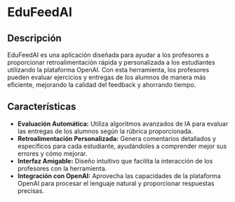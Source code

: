 # EduFeedAI

## Descripción

EduFeedAI es una aplicación diseñada para ayudar a los profesores a proporcionar retroalimentación rápida y personalizada a los estudiantes utilizando la plataforma OpenAI. Con esta herramienta, los profesores pueden evaluar ejercicios y entregas de los alumnos de manera más eficiente, mejorando la calidad del feedback y ahorrando tiempo.

## Características

* **Evaluación Automática:** Utiliza algoritmos avanzados de IA para evaluar las entregas de los alumnos según la rúbrica proporcionada.
* **Retroalimentación Personalizada:** Genera comentarios detallados y específicos para cada estudiante, ayudándoles a comprender mejor sus errores y cómo mejorar.
* **Interfaz Amigable:** Diseño intuitivo que facilita la interacción de los profesores con la herramienta.
* **Integración con OpenAI:** Aprovecha las capacidades de la plataforma OpenAI para procesar el lenguaje natural y proporcionar respuestas precisas.